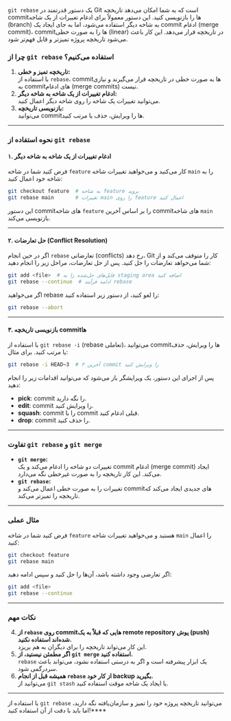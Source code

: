 
`git rebase` یک دستور قدرتمند در Git است که به شما امکان می‌دهد تاریخچه commitها را بازنویسی کنید. این دستور معمولاً برای ادغام تغییرات از یک شاخه (branch) به شاخه دیگر استفاده می‌شود، اما به جای ایجاد یک commit ادغام (merge commit)، commitها را به صورت خطی (linear) در تاریخچه قرار می‌دهد. این کار باعث می‌شود تاریخچه پروژه تمیزتر و قابل فهم‌تر شود.

### **چرا از `git rebase` استفاده می‌کنیم؟**
1. **تاریخچه تمیز و خطی:**  
   با استفاده از `rebase`، commitها به صورت خطی در تاریخچه قرار می‌گیرند و نیازی به commitهای ادغام (merge commits) نیست.
2. **ادغام تغییرات از یک شاخه به شاخه دیگر:**  
   می‌توانید تغییرات یک شاخه را روی شاخه دیگر اعمال کنید.
3. **بازنویسی تاریخچه:**  
   می‌توانید commitها را ویرایش، حذف یا مرتب کنید.

---

### **نحوه استفاده از `git rebase`**

#### ۱. **ادغام تغییرات از یک شاخه به شاخه دیگر**
فرض کنید شما در شاخه `feature` کار می‌کنید و می‌خواهید تغییرات شاخه `main` را به شاخه خود اعمال کنید:

```bash
git checkout feature  # به شاخه feature بروید
git rebase main       # تغییرات main را روی feature اعمال کنید
```

این دستور commitهای شاخه `feature` را بر اساس آخرین commitهای شاخه `main` بازنویسی می‌کند.

---

#### ۲. **حل تعارضات (Conflict Resolution)**
اگر در حین انجام `rebase` تعارضاتی (conflicts) رخ دهد، Git کار را متوقف می‌کند و از شما می‌خواهد تعارضات را حل کنید. پس از حل تعارضات، مراحل زیر را انجام دهید:

```bash
git add <file>  # فایل‌های حل‌شده را به staging area اضافه کنید
git rebase --continue  # ادامه فرآیند rebase
```

اگر می‌خواهید rebase را لغو کنید، از دستور زیر استفاده کنید:

```bash
git rebase --abort
```

---

#### ۳. **بازنویسی تاریخچه commitها**
با استفاده از `git rebase -i` (rebase تعاملی)، می‌توانید commitها را ویرایش، حذف یا مرتب کنید. برای مثال:

```bash
git rebase -i HEAD~3  # آخرین ۳ commit را ویرایش کنید
```

پس از اجرای این دستور، یک ویرایشگر باز می‌شود که می‌توانید اقدامات زیر را انجام دهید:
- **pick**: commit را نگه دارید.
- **edit**: commit را ویرایش کنید.
- **squash**: commit را با commit قبلی ادغام کنید.
- **drop**: commit را حذف کنید.

---

### **تفاوت `git rebase` و `git merge`**
- **`git merge`:**  
  تغییرات دو شاخه را ادغام می‌کند و یک commit ادغام (merge commit) ایجاد می‌کند. این کار تاریخچه را به صورت غیرخطی نگه می‌دارد.
- **`git rebase`:**  
  تغییرات را به صورت خطی اعمال می‌کند و commitهای جدیدی ایجاد می‌کند که تاریخچه را تمیزتر می‌کند.

---

### **مثال عملی**
فرض کنید شما در شاخه `feature` هستید و می‌خواهید تغییرات شاخه `main` را اعمال کنید:

```bash
git checkout feature
git rebase main
```

اگر تعارضی وجود داشته باشد، آن‌ها را حل کنید و سپس ادامه دهید:

```bash
git add <file>
git rebase --continue
```

---

### **نکات مهم**
4. **از `rebase` روی commitهایی که قبلاً به یک remote repository پوش (push) شده‌اند استفاده نکنید.**  
   این کار می‌تواند تاریخچه را برای دیگران به هم بریزد.
5. **اگر مطمئن نیستید، از `git merge` استفاده کنید.**  
   `rebase` یک ابزار پیشرفته است و اگر به درستی استفاده نشود، می‌تواند باعث سردرگمی شود.
6. **همیشه قبل از انجام `rebase` از کار خود backup بگیرید.**  
   می‌توانید از `git stash` یا ایجاد یک شاخه موقت استفاده کنید.

---

با استفاده از `git rebase` می‌توانید تاریخچه پروژه خود را تمیز و سازمان‌یافته نگه دارید، اما باید با دقت از آن استفاده کنید!****